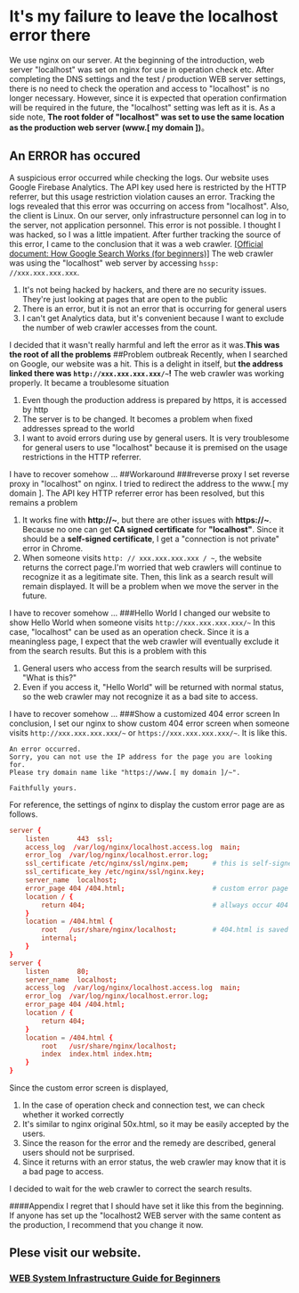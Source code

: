 # It's my failure to leave the localhost error there
We use nginx on our server. At the beginning of the introduction, web server "localhost" was set on nginx for use in operation check etc.
After completing the DNS settings and the test / production WEB server settings, there is no need to check the operation and access to "localhost" is no longer necessary.
However, since it is expected that operation confirmation will be required in the future, the "localhost" setting was left as it is.
As a side note, **The root folder of "localhost" was set to use the same location as the production web server (www.[ my domain ])**。
## An ERROR has occured
A suspicious error occurred while checking the logs. Our website uses Google Firebase Analytics. The API key used here is restricted by the HTTP referrer, but this usage restriction violation causes an error.
Tracking the logs revealed that this error was occurring on access from "localhost". Also, the client is Linux. On our server, only infrastructure personnel can log in to the server, not application personnel. This error is not possible. I thought I was hacked, so I was a little impatient.
After further tracking the source of this error, I came to the conclusion that it was a web crawler. [[Official document: How Google Search Works (for beginners)]](https://developers.google.com/search/docs/beginner/how-search-works#crawling) The web crawler was using the "localhost" web server by accessing `hssp: //xxx.xxx.xxx.xxx`.

1. It's not being hacked by hackers, and there are no security issues. They're just looking at pages that are open to the public
1. There is an error, but it is not an error that is occurring for general users
1. I can't get Analytics data, but it's convenient because I want to exclude the number of web crawler accesses from the count.

I decided that it wasn't really harmful and left the error as it was.**This was the root of all the problems**
##Problem outbreak
Recently, when I searched on Google, our website was a hit. This is a delight in itself, but **the address linked there was `http://xxx.xxx.xxx.xxx/~`!**
The web crawler was working properly.
It became a troublesome situation

1. Even though the production address is prepared by https, it is accessed by http
1. The server is to be changed. It becomes a problem when fixed addresses spread to the world
1. I want to avoid errors during use by general users. It is very troublesome for general users to use "localhost" because it is premised on the usage restrictions in the HTTP referrer.

I have to recover somehow ...
##Workaround
###reverse proxy
I set reverse proxy in "localhost" on nginx. I tried to redirect the address to the www.[ my domain ].
The API key HTTP referrer error has been resolved, but this remains a problem

1. It works fine with **http://~**, but there are other issues with **https://~**. Because no one can get **CA signed certificate** for **"localhost"**. Since it should be a **self-signed certificate**, I get a "connection is not private" error in Chrome.
1. When someone visits `http: // xxx.xxx.xxx.xxx / ~`, the website returns the correct page.I'm worried that web crawlers will continue to recognize it as a legitimate site. Then, this link as a search result will remain displayed. It will be a problem when we move the server in the future.

I have to recover somehow ...
###Hello World
I changed our website to show Hello World when someone visits `http://xxx.xxx.xxx.xxx/~`
In this case, "localhost" can be used as an operation check. Since it is a meaningless page, I expect that the web crawler will eventually exclude it from the search results. 
But this is a problem with this

1. General users who access from the search results will be surprised. "What is this?"
1. Even if you access it, "Hello World" will be returned with normal status, so the web crawler may not recognize it as a bad site to access.

I have to recover somehow ...
###Show a customized 404 error screen
In conclusion,  I set our nginx to show custom 404 error screen when someone visits `http://xxx.xxx.xxx.xxx/~` or `https://xxx.xxx.xxx.xxx/~`.
It is like this.

```
An error occurred.
Sorry, you can not use the IP address for the page you are looking for.
Please try domain name like "https://www.[ my domain ]/~".

Faithfully yours.
```
For reference, the settings of nginx to display the custom error page are as follows.

```server.conf
server {
    listen       443  ssl;
    access_log  /var/log/nginx/localhost.access.log  main;
    error_log  /var/log/nginx/localhost.error.log;
    ssl_certificate /etc/nginx/ssl/nginx.pem;      # this is self-signed certificate
    ssl_certificate_key /etc/nginx/ssl/nginx.key;
    server_name  localhost;    
    error_page 404 /404.html;                      # custom error page name
    location / {
        return 404;                                # allways occur 404 error
    }
    location = /404.html {                         
        root   /usr/share/nginx/localhost;         # 404.html is saved here
        internal;
    }
}
server {
    listen       80;
    server_name  localhost;
    access_log  /var/log/nginx/localhost.access.log  main;
    error_log  /var/log/nginx/localhost.error.log;
    error_page 404 /404.html;
    location / {
        return 404;
    }
    location = /404.html {
        root   /usr/share/nginx/localhost;
        index  index.html index.htm;
    }
}
```

Since the custom error screen is displayed,

1. In the case of operation check and connection test, we can check whether it worked correctly
1. It's similar to nginx original 50x.html, so it may be easily accepted by the users.
1. Since the reason for the error and the remedy are described, general users should not be surprised.
1. Since it returns with an error status, the web crawler may know that it is a bad page to access.

I decided to wait for the web crawler to correct the search results.

####Appendix
I regret that I should have set it like this from the beginning. If anyone has set up the "localhost2 WEB server with the same content as the production, I recommend that you change it now.

## Plese visit our website.
### [WEB System Infrastructure Guide for Beginners](https://www.olto3-sugi3.tk/index.html)
